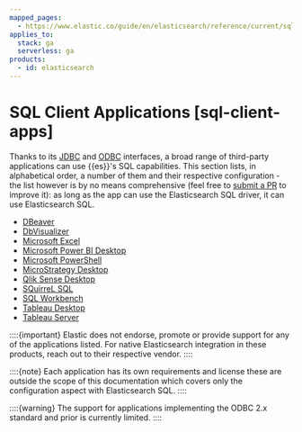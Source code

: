 ```yaml
---
mapped_pages:
  - https://www.elastic.co/guide/en/elasticsearch/reference/current/sql-client-apps.html
applies_to:
  stack: ga
  serverless: ga
products:
  - id: elasticsearch
---
```


# SQL Client Applications [sql-client-apps]

Thanks to its [JDBC](sql-jdbc.md) and [ODBC](sql-odbc.md) interfaces, a broad range of third-party applications can use {{es}}'s SQL capabilities. This section lists, in alphabetical order, a number of them and their respective configuration - the list however is by no means comprehensive (feel free to [submit a PR](https://www.elastic.co/blog/art-of-pull-request) to improve it): as long as the app can use the Elasticsearch SQL driver, it can use Elasticsearch SQL.

* [DBeaver](sql-client-apps-dbeaver.md)
* [DbVisualizer](sql-client-apps-dbvis.md)
* [Microsoft Excel](sql-client-apps-excel.md)
* [Microsoft Power BI Desktop](sql-client-apps-powerbi.md)
* [Microsoft PowerShell](sql-client-apps-ps1.md)
* [MicroStrategy Desktop](sql-client-apps-microstrat.md)
* [Qlik Sense Desktop](sql-client-apps-qlik.md)
* [SQuirreL SQL](sql-client-apps-squirrel.md)
* [SQL Workbench](sql-client-apps-workbench.md)
* [Tableau Desktop](sql-client-apps-tableau-desktop.md)
* [Tableau Server](sql-client-apps-tableau-server.md)

::::{important} 
Elastic does not endorse, promote or provide support for any of the applications listed. For native Elasticsearch integration in these products, reach out to their respective vendor.
::::


::::{note} 
Each application has its own requirements and license these are outside the scope of this documentation which covers only the configuration aspect with Elasticsearch SQL.
::::


::::{warning} 
The support for applications implementing the ODBC 2.x standard and prior is currently limited.
::::













